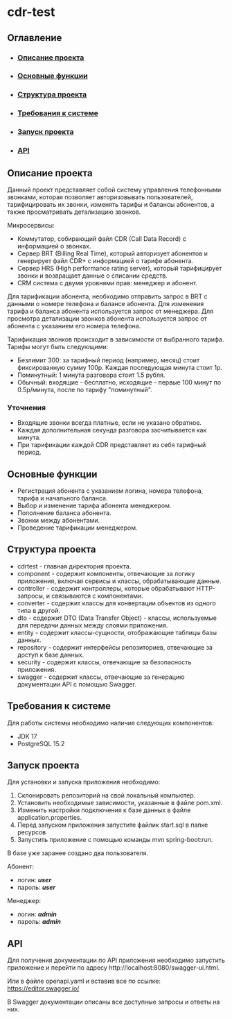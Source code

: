 # cdr-test
## Оглавление
* ### [Описание проекта](#defenition)
* ### [Основные функции](#mainfunctions)
* ### [Структура проекта](#projectstructure)
* ### [Требования к системе](#requirements)
* ### [Запуск проекта](#start)
* ### [API](#api)


## Описание проекта <a name="defenition"></a>
Данный проект представляет собой систему управления телефонными звонками, которая позволяет авторизовывать пользователей, тарифицировать их звонки, изменять тарифы и балансы абонентов, а также просматривать детализацию звонков.


Микросервисы:
* Коммутатор, собирающий файл CDR (Call Data Record) с информацией о звонках.
* Сервер BRT (Billing Real Time), который авторизует абонентов и генерирует файл CDR+ с информацией о тарифе абонента.
* Сервер HRS (High performance rating server), который тарифицирует звонки и возвращает данные о списании средств.
* CRM система с двумя уровнями прав: менеджер и абонент.


Для тарификации абонента, необходимо отправить запрос в BRT с данными о номере телефона и балансе абонента. Для изменения тарифа и баланса абонента используется запрос от менеджера. Для просмотра детализации звонков абонента используется запрос от абонента с указанием его номера телефона.


Тарификация звонков происходит в зависимости от выбранного тарифа. Тарифы могут быть следующими:

* Безлимит 300: за тарифный период (например, месяц) стоит фиксированную сумму 100р. Каждая последующая минута стоит 1р.
* Поминутный: 1 минута разговора стоит 1.5 рубля.
* Обычный: входящие - бесплатно, исходящие - первые 100 минут по 0.5р/минута, после по тарифу "поминутный".


### Уточнения
* Входящие звонки всегда платные, если не указано обратное.
* Каждая дополнительная секунда разговора засчитывается как минута.
* При тарификации каждой CDR представляет из себя тарифный период.


## Основные функции <a name="mainfunctions"></a>
* Регистрация абонента с указанием логина, номера телефона, тарифа и начального баланса.
* Выбор и изменение тарифа абонента менеджером.
* Пополнение баланса абонента.
* Звонки между абонентами.
* Проведение тарификации менеджером.


## Структура проекта <a name="projectstructure"></a> 
* cdrtest - главная директория проекта.
* component - содержит компоненты, отвечающие за логику приложения, включая сервисы и классы, обрабатывающие данные.
* controller - содержит контроллеры, которые обрабатывают HTTP-запросы, и связываются с компонентами.
* converter - содержит классы для конвертации объектов из одного типа в другой.
* dto - содержит DTO (Data Transfer Object) - классы, используемые для передачи данных между слоями приложения.
* entity - содержит классы-сущности, отображающие таблицы базы данных.
* repository - содержит интерфейсы репозиториев, отвечающие за доступ к базе данных.
* security - содержит классы, отвечающие за безопасность приложения.
* swagger - содержит классы, отвечающие за генерацию документации API с помощью Swagger.


## Требования к системе <a name="requirements"></a>
Для работы системы необходимо наличие следующих компонентов:
* JDK 17
* PostgreSQL 15.2


## Запуск проекта <a name="start"></a>
Для установки и запуска приложения необходимо:
1. Склонировать репозиторий на свой локальный компьютер.
2. Установить необходимые зависимости, указанные в файле pom.xml.
3. Изменить настройки подключения к базе данных в файле application.properties.
4. Перед запуском приложения запустите файлик start.sql в папке ресурсов
5. Запустить приложение с помощью команды mvn spring-boot:run.


В базе уже заранее создано два пользователя.


Абонент:
* логин: **_user_**
* пароль: **_user_**


Менеджер:
* логин: **_admin_**
* пароль: **_admin_**


## API <a name="api"></a>
Для получения документации по API приложения необходимо запустить приложение и перейти по адресу http://localhost:8080/swagger-ui.html. 


Или в файле openapi.yaml и вставив все по ссылке: https://editor.swagger.io/


В Swagger документации описаны все доступные запросы и ответы на них.
